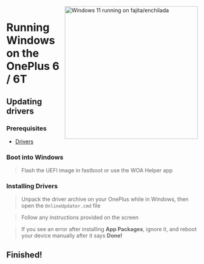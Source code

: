 <img align="right" src="https://github.com/WoA-OnePlus-6-Series/WoA-on-OnePlus6-Series/blob/main/enchilada.png" width="350" alt="Windows 11 running on fajita/enchilada">

# Running Windows on the OnePlus 6 / 6T

## Updating drivers

### Prerequisites
- [Drivers](https://github.com/WoA-OnePlus-6-Series/WoA-on-OnePlus6-Series/releases/tag/Drivers)

### Boot into Windows
> Flash the UEFI image in fastboot or use the WOA Helper app

### Installing Drivers
> Unpack the driver archive on your OnePlus while in Windows, then open the `OnlineUpdater.cmd` file

> Follow any instructions provided on the screen

> If you see an error after installing **App Packages**, ignore it, and reboot your device manually after it says **Done!**

## Finished!






















